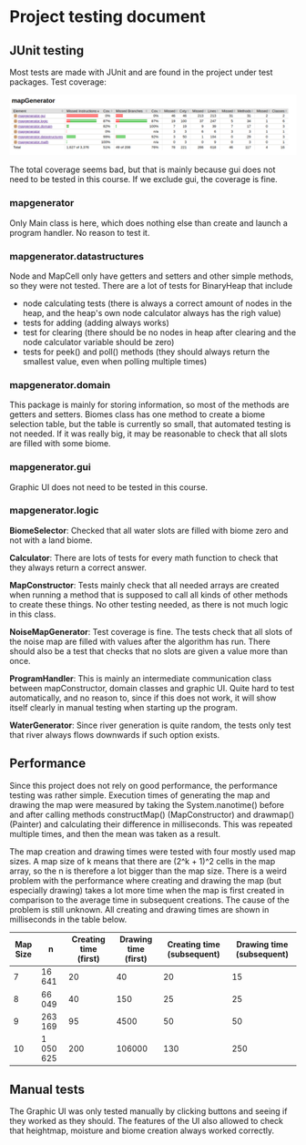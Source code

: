 # Project testing document

## JUnit testing

Most tests are made with JUnit and are found in the project under test packages. Test coverage:

![Project structure](https://github.com/sonjaheikkinen/mapGenerator/blob/master/documentation/testCoverage/final.png)

The total coverage seems bad, but that is mainly because gui does not need to be tested in this course. If we exclude gui, the coverage is fine.

### mapgenerator

Only Main class is here, which does nothing else than create and launch a program handler. No reason to test it. 

### mapgenerator.datastructures

Node and MapCell only have getters and setters and other simple methods, so they were not tested. There are a lot of tests for BinaryHeap that include
 * node calculating tests (there is always a correct amount of nodes in the heap, and the heap's own node calculator always has the righ value)
* tests for adding (adding always works)
* test for clearing (there should be no nodes in heap after clearing and the node calculator variable should be zero)
* tests for peek() and poll() methods (they should always return the smallest value, even when polling multiple times)

### mapgenerator.domain

This package is mainly for storing information, so most of the methods are getters and setters. Biomes class has one method to create a biome selection table, but the table is currently so small, that automated testing is not needed. If it was really big, it may be reasonable to check that all slots are filled with some biome. 

### mapgenerator.gui

Graphic UI does not need to be tested in this course. 

### mapgenerator.logic

**BiomeSelector**: Checked that all water slots are filled with biome zero and not with a land biome.

**Calculator**: There are lots of tests for every math function to check that they always return a correct answer.

**MapConstructor**: Tests mainly check that all needed arrays are created when running a method that is supposed to call all kinds of other methods to create these things. No other testing needed, as there is not much logic in this class. 

**NoiseMapGenerator**: Test coverage is fine. The tests check that all slots of the noise map are filled with values after the algorithm has run. There should also be a test that checks that no slots are given a value more than once. 

**ProgramHandler**: This is mainly an intermediate communication class between mapConstructor, domain classes and graphic UI. Quite hard to test automatically, and no reason to, since if this does not work, it will show itself clearly in manual testing when starting up the program. 

**WaterGenerator**: Since river generation is quite random, the tests only test that river always flows downwards if such option exists.

## Performance

Since this project does not rely on good performance, the performance testing was rather simple. Execution times of generating the map and drawing the map were measured by taking the System.nanotime() before and after calling methods constructMap() (MapConstructor) and drawmap() (Painter) and calculating their difference in milliseconds. This was repeated multiple times, and then the mean was taken as a result. 

The map creation and drawing times were tested with four mostly used map sizes. A map size of k means that there are (2^k + 1)^2 cells in the map array, so the n is therefore a lot bigger than the map size. There is a weird problem with the performance where creating and drawing the map (but especially drawing) takes a lot more time when the map is first created in comparison to the average time in subsequent creations. The cause of the problem is still unknown. All creating and drawing times are shown in milliseconds in the table below. 

Map Size | n | Creating time (first) | Drawing time (first) | Creating time (subsequent) | Drawing time (subsequent) |
---------|---|-----------------------|----------------------|----------------------------|---------------------------|
7 | 16 641 | 20 | 40 | 20 | 15
8 | 66 049 | 40 | 150 | 25 | 25
9 | 263 169 | 95 | 4500 | 50 | 50
10 | 1 050 625 | 200 | 106000 | 130 | 250

## Manual tests

The Graphic UI was only tested manually by clicking buttons and seeing if they worked as they should. The features of the UI also allowed to check that heightmap, moisture and biome creation always worked correctly. 


